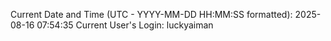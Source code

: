 Current Date and Time (UTC - YYYY-MM-DD HH:MM:SS formatted): 2025-08-16 07:54:35
Current User's Login: luckyaiman
